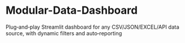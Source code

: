 # Modular-Data-Dashboard
Plug‑and‑play Streamlit dashboard for any CSV/JSON/EXCEL/API data source, with dynamic filters and auto‑reporting
